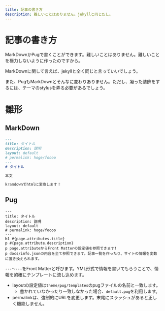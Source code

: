 ```yaml
---
title: 記事の書き方
description: 難しいことはありません。jekyllと同じだし。
---
```


# 記事の書き方

MarkDownかPugで書くことができます。難しいことはありません。難しいことを極力しないように作ったのですから。

MarkDownに関して言えば、jekyllと全く同じと言っていいでしょう。

また、PugもMarkDownとそんなに変わりありません。ただし、凝った装飾をするには、テーマのstylusを弄る必要があるでしょう。

# 雛形



## MarkDown

```markdown
---
title: タイトル
description: 説明
layout: default
# permalink: hoge/foooo
---
# タイトル

本文

kramdownでhtmlに変換します！

```

## Pug

```pug
---
title: タイトル
description: 説明
layout: default
# permalink: hoge/foooo
---
h1 #{page.attributes.title}
p #{page.attribute.description}
p page.attributeからFront Matterの設定値を参照できます!
p docs/info.jsonの内容を全て参照できます。記事一覧を作ったり、サイトの情報を変数に置き換えられます。
```

`---～---`をFront Matterと呼びます。YML形式で情報を書いてもらうことで、情報を的確にテンプレートに流し込めます。
- layoutの設定値は`theme/pug/templates`のpugファイルの名前と一致します。
  * 書かれていなかったり一致しなかった場合、`default.pug`を利用します。
- permalinkは、強制的にURLを変更します。末尾にスラッシュがあると正しく機能しません。